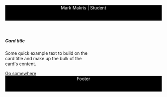 <link type="text/css" rel="stylesheet" href="/assets/css/bootstrap.css" />

<header class="fixed-top header" style="background-color: black; color: white; height: 50px; width: 100%; text-align: center">
Mark Makris | Student
</header>

<div class="container theBody">
  <div class="card" style="width: 18rem;">
  <div class="card-body">
    <h5 class="card-title">Card title</h5>
    <p class="card-text">Some quick example text to build on the card title and make up the bulk of the card's content.</p>
    <a href="#" class="btn btn-primary">Go somewhere</a>
  </div>
</div>
</div>

<footer class="footer" style="background-color: black; color: white; height: 50px; text-align: center">
Footer
</footer>
